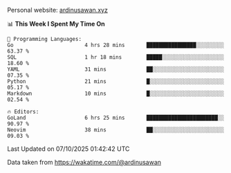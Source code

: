 Personal website: [ardinusawan.xyz](https://ardinusawan.xyz)

<!--START_SECTION:waka-->
📊 **This Week I Spent My Time On** 

```text
💬 Programming Languages: 
Go                       4 hrs 28 mins       ████████████████░░░░░░░░░   63.37 % 
SQL                      1 hr 18 mins        █████░░░░░░░░░░░░░░░░░░░░   18.60 % 
YAML                     31 mins             ██░░░░░░░░░░░░░░░░░░░░░░░   07.35 % 
Python                   21 mins             █░░░░░░░░░░░░░░░░░░░░░░░░   05.17 % 
Markdown                 10 mins             █░░░░░░░░░░░░░░░░░░░░░░░░   02.54 % 

🔥 Editors: 
GoLand                   6 hrs 25 mins       ███████████████████████░░   90.97 % 
Neovim                   38 mins             ██░░░░░░░░░░░░░░░░░░░░░░░   09.03 % 
```


 Last Updated on 07/10/2025 01:42:42 UTC
<!--END_SECTION:waka-->
Data taken from https://wakatime.com/@ardinusawan
